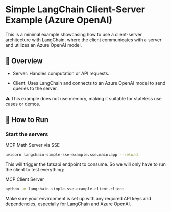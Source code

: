 # **Simple LangChain Client-Server Example (Azure OpenAI)**
This is a minimal example showcasing how to use a client-server architecture with LangChain, where the client communicates with a server and utilizes an Azure OpenAI model.

## **🧩 Overview**
- Server: Handles computation or API requests.

- Client: Uses LangChain and connects to an Azure OpenAI model to send queries to the server.

⚠️ This example does not use memory, making it suitable for stateless use cases or demos.

## 🚀 **How to Run**

### Start the servers

MCP Math Server via SSE
```bash
uvicorn langchain-simple-sse-example.sse.main:app --reload
```

This will trigger the fatsapi endpoint to consume. So we will only have to run the client to test everything:

MCP Client Server
```bash
python -m langchain-simple-sse-example.client.client
```

Make sure your environment is set up with any required API keys and dependencies, especially for LangChain and Azure OpenAI.